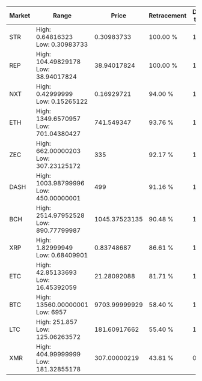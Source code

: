 | Market | Range | Price| Retracement | Doubles to 50% |
| --- | --- | --- | --- | --- |
| STR | High: 0.64816323<br />Low: 0.30983733 | 0.30983733 | 100.00 % | 1.55 |
| REP | High: 104.49829178<br />Low: 38.94017824 | 38.94017824 | 100.00 % | 1.84 |
| NXT | High: 0.42999999<br />Low: 0.15265122 | 0.16929721 | 94.00 % | 1.72 |
| ETH | High: 1349.6570957<br />Low: 701.04380427 | 741.549347 | 93.76 % | 1.38 |
| ZEC | High: 662.00000203<br />Low: 307.23125172 | 335 | 92.17 % | 1.45 |
| DASH | High: 1003.98799996<br />Low: 450.00000001 | 499 | 91.16 % | 1.46 |
| BCH | High: 2514.97952528<br />Low: 890.77799987 | 1045.37523135 | 90.48 % | 1.63 |
| XRP | High: 1.82999949<br />Low: 0.68409901 | 0.83748687 | 86.61 % | 1.50 |
| ETC | High: 42.85133693<br />Low: 16.45392059 | 21.28092088 | 81.71 % | 1.39 |
| BTC | High: 13560.00000001<br />Low: 6957 | 9703.99999929 | 58.40 % | 1.06 |
| LTC | High: 251.857<br />Low: 125.06263572 | 181.60917662 | 55.40 % | 1.04 |
| XMR | High: 404.99999999<br />Low: 181.32855178 | 307.00000219 | 43.81 % | 0.00 |
